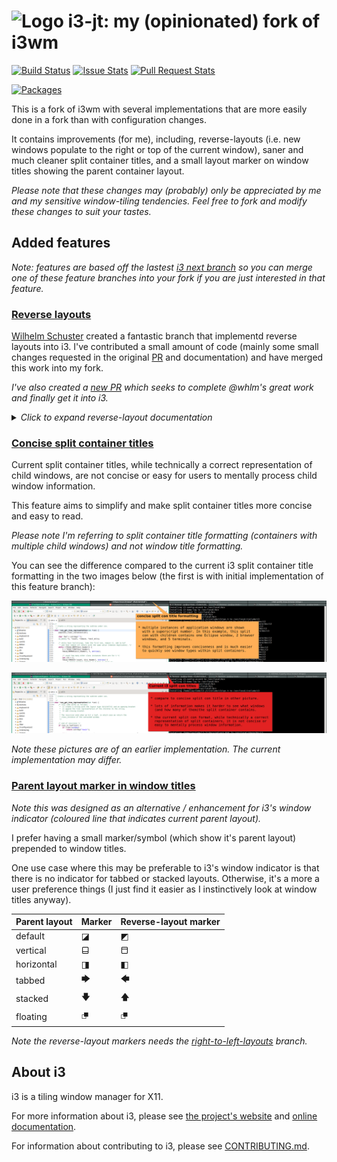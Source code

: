 ![Logo](docs/logo-30.png) i3-jt: my (opinionated) fork of i3wm
=====================================================

[![Build Status](https://github.com/jtaala/i3/actions/workflows/main.yml/badge.svg)](https://github.com/jtaala/i3/actions/workflows/main.yml)
[![Issue Stats](https://img.shields.io/github/issues/jtaala/i3.svg)](https://github.com/jtaala/i3/issues)
[![Pull Request Stats](https://img.shields.io/github/issues-pr/jtaala/i3.svg)](https://github.com/jtaala/i3/pulls)

[![Packages](https://repology.org/badge/latest-versions/i3.svg)](https://repology.org/metapackage/i3/versions)

This is a fork of i3wm with several implementations that are more easily done in a fork than with configuration changes.

It contains improvements (for me), including, reverse-layouts (i.e. new windows populate to the right or top of the current window), saner and much cleaner split container titles, and a small layout marker on window titles showing the parent container layout.

*Please note that these changes may (probably) only be appreciated by me and my sensitive window-tiling tendencies.  Feel free to fork and modify these changes to suit your tastes.*

## Added features

_Note: features are based off the lastest [i3 next branch](https://github.com/i3/i3/tree/next) so you can merge one of these feature branches into your fork if you are just interested in that feature._

### [Reverse layouts](https://github.com/i3/i3/compare/next...jtaala:right-to-left-layouts)

[Wilhelm Schuster](https://github.com/wlhlm) created a fantastic branch that implementd reverse layouts into i3.  I've contributed a small amount of code (mainly some small changes requested in the original [PR](https://github.com/i3/i3/pull/4246) and documentation) and have merged this work into my fork.

_I've also created a [new PR](https://github.com/i3/i3/pull/4794) which seeks to complete @whlm's great work and finally get it into i3._

<details>
  <summary><em>Click to expand reverse-layout documentation</em></summary>

### Reverse Layouts and fill order

>Reverse layouts refer to the order that new windows are added to the current container.  By default i3 *appends* new windows to a container.  That is, it adds new windows to the *right* or *bottom* of the currently selected window.
>
>Reversing a layout instead *prepends* new windows to the container.  That is, it adds new windows to the *left* or *top* of the currently selected window.
>
>This is is referred to as the *fill order* of the layout.
>
>To change the *fill order* of the current container layout use the +layout fill_order+ command.
>
>*Syntax*:
>```
>layout fill_order default|reverse|toggle
>```
>
>*Examples*:
>```
># toggle the current container fill order
>bindsym $mod+t layout fill_order toggle
>```

### Layout mode for new containers

>This option determines in which mode new containers on workspace level will start.
>
>Use reverse to have the workspace container prepend all new windows. That is, add new windows to the left (or top) of the currently selected window (the default behaviour appends windows).
>
>Syntax:
>```
>workspace_layout default|stacking|tabbed [reverse]
>```
>Examples:
>```
>workspace_layout stacking
># add new windows to the left
>workspace_layout tabbed reverse
>```

### Splitting containers

>The split command makes the current window a split container. Split containers can contain multiple windows. For horizontal layouts, new windows can be placed to the right (splith) or left (splith reverse) or the current window. For vertical layouts, new windows can be placed to the bottom (splitv) or top (splitv reverse) of the current window.
>
>If you apply this command to a split container with the same orientation, nothing will happen. If you use a different orientation, the split container’s orientation will be changed (if it does not have more than one window). The toggle option will toggle the orientation of the split container if it contains a single window. Otherwise it makes the current window a split container with opposite orientation compared to the parent container. Use layout toggle split to change the layout of any split container from splitv to splith or vice-versa. You can also define a custom sequence of layouts to cycle through with layout toggle, see [manipulating_layout].
>
>Syntax:
>```
>split vertical|horizontal|toggle
>```
>An alternate syntax is also provided which may be preferred for [reverse_layouts]:
>```
>split left|right|up|down
>```
>where split left creates a horizontal split layout, and split up creates a vertical split layout each with a reverse fill order (i.e. new windows are placed to the left or top of the current window, respectively).
>
>split right and split down are aliases for split horizontal and split vertical respectively, and are provided for consistency.
>
>Example:
>```
>bindsym $mod+v split vertical
>bindsym $mod+h split horizontal
>bindsym $mod+v split up
>bindsym $mod+h split left
>bindsym $mod+t split toggle
>```

### Manipulating layout

>Use layout toggle split, layout stacking, layout tabbed, layout splitv or layout splith to change the current container layout to splith/splitv, stacking, tabbed layout, splitv or splith, respectively.
>
>Add reverse to layout default, layout tabbed, layout stacking, layout splitv or layout splith to have the layout prepend all new windows. That is, add new windows to the left (or top) of the currently selected window (the default behaviour appends windows).
>
>Specify up to four layouts after layout toggle to cycle through them. Every time the command is executed, the layout specified after the currently active one will be applied. If the currently active layout is not in the list, the first layout in the list will be activated.
>
>To make the current window (!) fullscreen, use fullscreen enable (or fullscreen enable global for the global mode), to leave either fullscreen mode use fullscreen disable, and to toggle between these two states use fullscreen toggle (or fullscreen toggle global).
>
>Likewise, to make the current window floating (or tiling again) use floating enable respectively floating disable (or floating toggle):
>
>Syntax:
>```
>layout default|tabbed|stacking|splitv|splith [reverse]
>layout toggle [split|all]
>layout toggle [split|tabbed|stacking|splitv|splith] [split|tabbed|stacking|splitv|splith]…
>```
>Examples:
>```
>bindsym $mod+s layout stacking
>bindsym $mod+l layout toggle split
>bindsym $mod+w layout tabbed reverse
>
># Toggle between stacking/tabbed/split:
>bindsym $mod+x layout toggle
>
># Toggle between stacking/tabbed/splith/splitv:
>bindsym $mod+x layout toggle all
>
># Toggle between stacking/tabbed/splith:
>bindsym $mod+x layout toggle stacking tabbed splith
>
># Toggle between splitv/tabbed
>bindsym $mod+x layout toggle splitv tabbed
>
>># Toggle between last split layout/tabbed/stacking
>bindsym $mod+x layout toggle split tabbed stacking
>
># Toggle fullscreen
>bindsym $mod+f fullscreen toggle
>
># Toggle floating/tiling
>bindsym $mod+t floating toggle
>```
</details>

### [Concise split container titles](https://github.com/i3/i3/compare/stable...jtaala:concise-con_get_tree_representation-rewrite)

Current split container titles, while technically a correct representation of child windows, are not concise or easy for users to mentally process child window information.

This feature aims to simplify and make split container titles more concise and easy to read.

_Please note I'm referring to split container title formatting (containers with multiple child windows) and not window title formatting._

You can see the difference compared to the current i3 split container title formatting in the two images below (the first is with initial implementation of this feature branch):

![Concise split container titles](readme_files/concise-con-tree-representation.png)

![Default i3 split container titles](readme_files/current-con-tree-representation.png)

_Note these pictures are of an earlier implementation.  The current implementation may differ._

### [Parent layout marker in window titles](https://github.com/i3/i3/compare/stable...jtaala:parent-layout-marker-in-window-title)

_Note this was designed as an alternative / enhancement for i3's window indicator (coloured line that indicates current parent layout)._

I prefer having a small marker/symbol (which show it's parent layout) prepended to window titles.

One use case where this may be preferable to i3's window indicator is that there is no indicator for tabbed or stacked layouts.  Otherwise, it's a more a user preference things (I just find it easier as I instinctively look at window titles anyway).

| Parent layout | Marker | Reverse-layout marker |
| --- | --- | --- |
| default | ◪ | ◩ |
| vertical | ⬓ | ⬒ |
| horizontal | ◨ | ◧ |
| tabbed | 🡆 | 🡄 |
| stacked | 🡇 | 🡅 |
| floating | ⮻ | ⮻ |

_Note the reverse-layout markers needs the [right-to-left-layouts](https://github.com/i3/i3/compare/next...jtaala:right-to-left-layout-parent-layout-marker) branch._

## About i3
i3 is a tiling window manager for X11.

For more information about i3, please see [the project's website](https://i3wm.org/) and [online documentation](https://i3wm.org/docs/).

For information about contributing to i3, please see [CONTRIBUTING.md](https://github.com/i3/i3/blob/next/.github/CONTRIBUTING.md).
